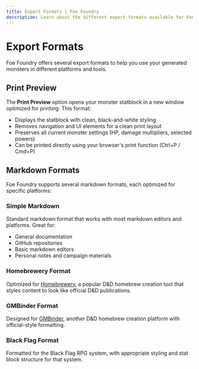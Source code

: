 ```yaml
---
title: Export Formats | Foe Foundry
description: Learn about the different export formats available for Foe Foundry monsters
---
```


# Export Formats

Foe Foundry offers several export formats to help you use your generated monsters in different platforms and tools.

## Print Preview

The **Print Preview** option opens your monster statblock in a new window optimized for printing. This format:

- Displays the statblock with clean, black-and-white styling
- Removes navigation and UI elements for a clean print layout
- Preserves all current monster settings (HP, damage multipliers, selected powers)
- Can be printed directly using your browser's print function (Ctrl+P / Cmd+P)

## Markdown Formats

Foe Foundry supports several markdown formats, each optimized for specific platforms:

### Simple Markdown
Standard markdown format that works with most markdown editors and platforms. Great for:
- General documentation
- GitHub repositories
- Basic markdown editors
- Personal notes and campaign materials

### Homebrewery Format
Optimized for [Homebrewery](https://homebrewery.naturalcrit.com/), a popular D&D homebrew creation tool that styles content to look like official D&D publications.

### GMBinder Format  
Designed for [GMBinder](https://www.gmbinder.com/), another D&D homebrew creation platform with official-style formatting.

### Black Flag Format
Formatted for the Black Flag RPG system, with appropriate styling and stat block structure for that system.